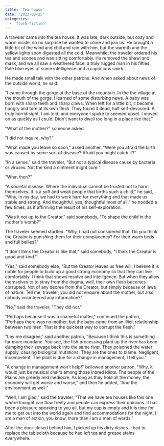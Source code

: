 ```yaml
---
title: 'Tea house'
date: '2023-03-25'
categories:
  - 'flash-fiction'
---
```


A traveler came into the tea house. It was late, dark outside, but cozy and warm
inside, so no surprise he wanted to come and join us. He brought a little bit of
the wind and chill and rain with him, but the warmth and the yellow lights soon
digested all the cold. Meanwhile, the traveler ordered his tea and scones and
was sitting comfortably. He removed the shawl and mask, and we all saw a
weathered face, a truly rugged man in his fifties. Pale blue eyes of some
intelligence and a capricious smirk.

<!-- truncate -->

He made small talk with the other patrons. And when asked about news of the
outside world, he said:

"I came through the gorge at the base of the mountain. In the the village at the
mouth of the gorge, I learned of some disturbing news. A baby was born with
sharp teeth and sharp claws. When left for a little bit, it became hungry and
tore at its own flesh. They found it dead, half self-devoured. A truly horrid
sight, I am told, and everyone I spoke to seemed upset. I moved on as quickly as
I could. Didn't want to dwell too long in a place like that."

"What of the mother?" someone asked.

"I did not inquire, why?"

"What made you leave so soon," asked another, "Were you afraid the birth was
caused by some sort of disease? Afraid you might catch it?"

"In a sense," said the traveler, "But not a typical disease cause by bacteria or
viruses. Not the kind a ointment might cure."

"What then?"

"A societal disease. Where the individual cannot be trusted not to harm
themselves. It is a soft and weak people that births such a child," he said,
"Why, in my day, we had to work hard for everything and that made us stable and
strong. And thoughtful, yes, thoughtful most of all," he nodded a few times, as
if affirming the result of his self-exploration.

"Was it not up to the Creator," said somebody, "To shape the child in the
mother's womb?"

The traveler seemed startled. "Why, I had not considered that. Do you think the
Creator is punishing them for their complacency? For their warm beds and full
bellies?"

"I don't think the Creator is like that," said somebody, "I think the Creator is
good and kind."

"Yes," said somebody else, "But the Creator leaves us free will. I believe it is
noble for people to build up a good strong economy so that they can live
comfortably. I think that shows resolve and intelligence. But when they allow
themselves to to stray from the dogma, well, their own flesh becomes corrupted.
Not of any decree from the Creator, but simply because of laws of nature. Tell
me, traveler, you did not enquire about the mother, but also, nobody volunteered
any information?"

"No," said the traveler, "They did not."

"Perhaps because it was a shameful matter," continued the patron, "Perhaps there
was no mother, but the baby came from an illicit relationship between two men.
That is the quickest way to corrupt the flesh."

"Ley me disagree," said another patron, "Because I think this is something far
more mundane. You see, the fish processing plant up the river has been dumping
their sewage back into the same river. They poisoned the water supply, causing
biological mutations. They are the ones to blame. Negligent, incompetent. The
plant is due for a change in management, I tell you."

"A change in management won't help!" bellowed another patron, "Why, it would
just be musical chairs among those inbred idiots. The people of the Plains are
greedy and mediocre. As long as they hold all the money, the economy will get
worse and worse," and then he added, "And the environment as well."

"Well, I am glad," said the traveler, "That we have tea houses like this one
where thought can flow freely and people can express their opinions. It has been
a pleasure speaking to you all, but my cup is empty and it is time for me to get
out into the world again and find accommodations for the night. I am a man of
action, you know, more than I am a man of words."

After the door closed behind him, I picked up his dirty dishes. I had to replace
the tablecloth because he had left tea and grease stains everywhere.
